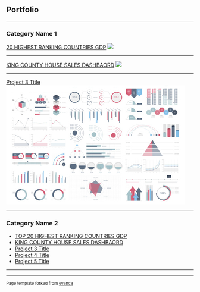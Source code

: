## Portfolio

---

### Category Name 1 

[20 HIGHEST RANKING COUNTRIES GDP]()
<img src="images/Image 22.heic?raw=true"/>

---
[KING COUNTY HOUSE SALES DASHBAORD](/pdf/sample_presentation.pdf)
<img src="images/Tableau .heic?raw=true"/>

---
[Project 3 Title](http://example.com/)
<img src="images/dummy_thumbnail.jpg?raw=true"/>

---

### Category Name 2

- [TOP 20 HIGHEST RANKING COUNTRIES GDP](https://public.tableau.com/views/assignment_17161421854160/Dashboard1?:language=en-GB&:sid=&:redirect=auth&:display_count=n&:origin=viz_share_link)
- [KING COUNTY HOUSE SALES DASHBAORD](https://public.tableau.com/views/KINGCOUNTYHOUSESALESDASHBAORD/KINGCOUNTYHOUSESALES?:language=en-GB&:sid=&:redirect=auth&:display_count=n&:origin=viz_share_link)
- [Project 3 Title](http://example.com/)
- [Project 4 Title](http://example.com/)
- [Project 5 Title](http://example.com/)

---




---
<p style="font-size:11px">Page template forked from <a href="https://github.com/evanca/quick-portfolio">evanca</a></p>
<!-- Remove above link if you don't want to attibute -->
